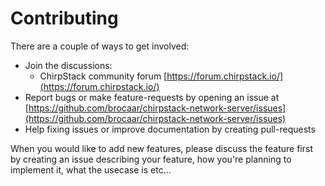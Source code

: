 # Contributing

There are a couple of ways to get involved:

* Join the discussions:
    * ChirpStack community forum [https://forum.chirpstack.io/](https://forum.chirpstack.io/)
* Report bugs or make feature-requests by opening an issue at [https://github.com/brocaar/chirpstack-network-server/issues](https://github.com/brocaar/chirpstack-network-server/issues)
* Help fixing issues or improve documentation by creating pull-requests

When you would like to add new features, please discuss the feature first
by creating an issue describing your feature, how you're planning to implement
it, what the usecase is etc...
